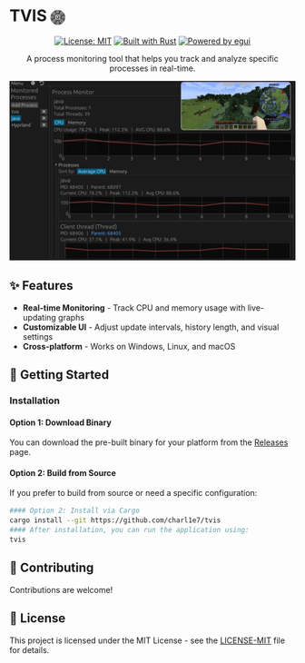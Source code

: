 # TVIS <img src="assets/icon_ios_touch_192.png" width="26" height="26" style="vertical-align: middle;">

<div align="center">

[![License: MIT](https://img.shields.io/badge/License-MIT-blue.svg)](LICENSE-MIT)
[![Built with Rust](https://img.shields.io/badge/Built_with-Rust-orange.svg)](https://www.rust-lang.org/)
[![Powered by egui](https://img.shields.io/badge/Powered_by-egui-purple.svg)](https://www.egui.rs/)

A process monitoring tool that helps you track and analyze specific processes in real-time.

![Preview](gitassets/screen1.png)

</div>

## ✨ Features

- **Real-time Monitoring** - Track CPU and memory usage with live-updating graphs
- **Customizable UI** - Adjust update intervals, history length, and visual settings
- **Cross-platform** - Works on Windows, Linux, and macOS

## 🚀 Getting Started

### Installation

#### Option 1: Download Binary 
You can download the pre-built binary for your platform from the [Releases](https://github.com/charl1e7/tvis/releases) page.


#### Option 2: Build from Source
If you prefer to build from source or need a specific configuration:

```bash
#### Option 2: Install via Cargo  
cargo install --git https://github.com/charl1e7/tvis
#### After installation, you can run the application using:
tvis
```

## 🤝 Contributing

Contributions are welcome! 

## 📝 License

This project is licensed under the MIT License - see the [LICENSE-MIT](LICENSE-MIT) file for details.
